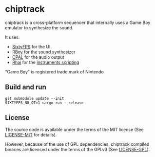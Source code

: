 # chiptrack

chiptrack is a cross-platform sequencer that internally uses a Game Boy emulator to synthesize the sound.

It uses:

- [SixtyFPS](https://github.com/sixtyfpsui/sixtyfps) for the UI.
- [RBoy](https://github.com/mvdnes/rboy) for the sound synthesizer
- [CPAL](https://github.com/RustAudio/cpal) for the audio output
- [Rhai](https://github.com/rhaiscript/rhai) for the [instruments scripting](res/instruments.rhai)

"Game Boy" is registered trade mark of Nintendo

## Build and run

```
git submodule update --init
SIXTYFPS_NO_QT=1 cargo run --release
```

## License

The source code is available under the terms of the MIT license
(See [LICENSE-MIT](LICENSE-MIT) for details).

However, because of the use of GPL dependencies, chiptrack compiled binaries
are licensed under the terms of the GPLv3 (See [LICENSE-GPL](LICENSE-GPL)).
